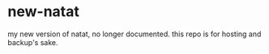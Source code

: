 # new-natat
my new version of natat, no longer documented. this repo is for hosting and backup's sake.

